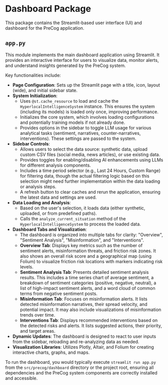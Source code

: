 # Dashboard Package

This package contains the Streamlit-based user interface (UI) and dashboard for the PreCog application.

## `app.py`

This module implements the main dashboard application using Streamlit. It provides an interactive interface for users to visualize data, monitor alerts, and understand insights generated by the PreCog system.

Key functionalities include:

- **Page Configuration**: Sets up the Streamlit page with a title, icon, layout (wide), and initial sidebar state.
- **System Initialization**: 
    - Uses `@st.cache_resource` to load and cache the `HyperlocalIntelligenceSystem` instance. This ensures the system (including its models) is loaded only once, improving performance.
    - Initializes the core system, which involves loading configurations and potentially training models if not already done.
    - Provides options in the sidebar to toggle LLM usage for various analytical tasks (sentiment, narratives, counter-narratives, interventions). These settings are passed to the system.
- **Sidebar Controls**:
    - Allows users to select the data source: synthetic data, upload custom CSV files (social media, news articles), or use existing data.
    - Provides toggles for enabling/disabling AI enhancements using LLMs for different analysis components.
    - Includes a time period selector (e.g., Last 24 Hours, Custom Range) for filtering data, though the actual filtering logic based on this selection might need further implementation within the data loading or analysis steps.
    - A refresh button to clear caches and rerun the application, ensuring the latest data and settings are used.
- **Data Loading and Analysis**:
    - Based on the user's selection, it loads data (either synthetic, uploaded, or from predefined paths).
    - Calls the `analyze_current_situation` method of the `HyperlocalIntelligenceSystem` to process the loaded data.
- **Dashboard Tabs and Visualization**:
    - The dashboard is organized into multiple tabs for clarity: "Overview", "Sentiment Analysis", "Misinformation", and "Interventions".
    - **Overview Tab**: Displays key metrics such as the number of sentiment alerts, misinformation threats, and friction risk zones. It also shows an overall risk score and a geographical map (using Folium) to visualize friction risk locations with markers indicating risk levels.
    - **Sentiment Analysis Tab**: Presents detailed sentiment analysis results. This includes a time series chart of average sentiment, a breakdown of sentiment categories (positive, negative, neutral), a list of high-impact sentiment alerts, and a word cloud of common terms from negative sentiment posts.
    - **Misinformation Tab**: Focuses on misinformation alerts. It lists detected misinformation narratives, their spread velocity, and potential impact. It may also include visualizations of misinformation trends over time.
    - **Interventions Tab**: Displays recommended interventions based on the detected risks and alerts. It lists suggested actions, their priority, and target areas.
- **Dynamic Updates**: The dashboard is designed to react to user inputs from the sidebar, reloading and re-analyzing data as needed.
- **Visualization Libraries**: Utilizes Plotly, Altair, and Folium for creating interactive charts, graphs, and maps.

To run the dashboard, you would typically execute `streamlit run app.py` from the `src/precog/dashboard` directory or the project root, ensuring all dependencies and the PreCog system components are correctly installed and accessible.
